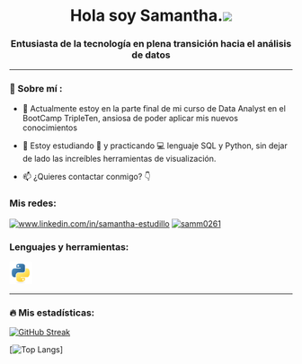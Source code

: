 <h1 align="center">Hola soy Samantha.<img decoding="async" src="https://media.giphy.com/media/hvRJCLFzcasrR4ia7z/giphy.gif" width="30px"/>
</h1>
<h3 align="center">Entusiasta de la tecnología en plena transición hacia el análisis de datos</h3>

---
 <div id="header" align="left">

### :cherry_blossom: Sobre mí :

- :telescope: Actualmente estoy en la parte final de mi curso de Data Analyst en el BootCamp TripleTen, ansiosa de poder aplicar mis nuevos conocimientos
  
- 🌱 Estoy estudiando :blue_book: y practicando :computer: lenguaje SQL y Python, sin dejar de lado las increíbles herramientas de visualización.

- 📫 ¿Quieres contactar conmigo? :point_down:

<h3 align="left">Mis redes:</h3>
<p align="left">
<a href="https://linkedin.com/in/www.linkedin.com/in/samantha-estudillo" target="blank"><img align="center" src="https://raw.githubusercontent.com/rahuldkjain/github-profile-readme-generator/master/src/images/icons/Social/linked-in-alt.svg" alt="www.linkedin.com/in/samantha-estudillo" height="30" width="40" /></a>
<a href="https://discord.gg/samm0261" target="blank"><img align="center" src="https://raw.githubusercontent.com/rahuldkjain/github-profile-readme-generator/master/src/images/icons/Social/discord.svg" alt="samm0261" height="30" width="40" /></a>
</p>

<h3 align="left">Lenguajes y herramientas:</h3>
<p align="left"> <a href="https://www.python.org" target="_blank" rel="noreferrer"> <img src="https://raw.githubusercontent.com/devicons/devicon/master/icons/python/python-original.svg" alt="python" width="40" height="40"/> </a> </p>

---
### 🔥 Mis estadísticas:
[![GitHub Streak](http://github-readme-streak-stats.herokuapp.com?user=SammEst48&theme=white&background=000000)](https://git.io/streak-stats)

[![Top Langs](https://github-readme-stats.vercel.app/api/top-langs/?username=SammEst48&layout=compact&theme=vision-friendly-dark)]

